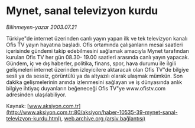 # Mynet, sanal televizyon kurdu

*Bilinmeyen-yazar 2003.07.21*

<font class="agenda2NewsSpot">
 Türkiye"de internet üzerinden canlı yayın yapan ilk ve tek televizyon kanalı Ofis TV yayın hayatına başladı. Ofis ortamında çalışanların mesai saatleri içerisinde gündemi takip edebilmesini sağlamak amacıyla Mynet tarafından kurulan Ofis TV her gün 08.30- 19.00 saatleri arasında canlı yayın yapacak.
</font>
<font class="newsDetail">
 Gündem, iç ve dış haberler, politika, finans, spor, hava durumu ile ilgili gelişmeleri internet üzerinden izleyicilere aktaracak olan Ofis TV"de bilgiye sesli ya da sessiz, görüntülü ya da altyazılı olarak ulaşmak mümkün. Son dakika gelişmelerinin anında izlenmesini sağlayan ve iş dünyasında anlık bilgiye ihtiyaç duyanların beğeneceği Ofis TV"ye www.ofistv.com adresinden ulaşılabiliyor.
 <br/>
</font>

Kaynak: [www.aksiyon.com.tr](http://www.aksiyon.com.tr:80/aksiyon/haber-10535-39-mynet-sanal-televizyon-kurdu.html), [web.archive.org (arşiv bağlantısı)](http://web.archive.org/web/20100615231343/http://www.aksiyon.com.tr:80/aksiyon/haber-10535-39-mynet-sanal-televizyon-kurdu.html)
